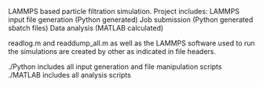 LAMMPS based particle filtration simulation. Project includes:
	LAMMPS input file generation (Python generated)
	Job submission (Python generated sbatch files)
	Data analysis (MATLAB calculated)

readlog.m and readdump_all.m as well as the LAMMPS software used to run the simulations are created by other as indicated in file headers.

./Python includes all input generation and file manipulation scripts
./MATLAB includes all analysis scripts
